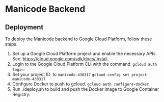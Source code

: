 # Manicode Backend

## Deployment

To deploy the Manicode backend to Google Cloud Platform, follow these steps:

1. Set up a Google Cloud Platform project and enable the necessary APIs. See: https://cloud.google.com/sdk/docs/install.
2. Login to the Google Cloud Platform CLI with the command:
   `gcloud auth login`.
3. Set your project ID: to `manicode-430317`
   `gcloud config set project manicode-430317`
4. Configure Docker to push to gcloud.
   `gcloud auth configure-docker`
5. Run ./deploy.sh to build and push the Docker image to Google Container Registry.

